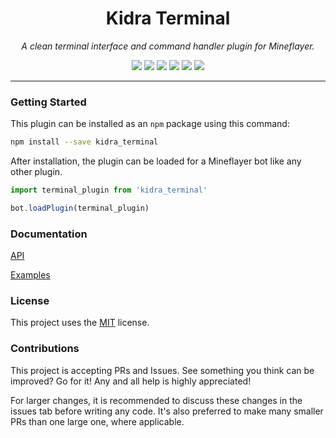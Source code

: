 <h1 align="center">Kidra Terminal</h1>
<p align="center"><i>A clean terminal interface and command handler plugin for Mineflayer.</i></p>

<p align="center">
  <img src="https://github.com/TheDudeFromCI/kidra-terminal/workflows/Build/badge.svg" />
  <img src="https://img.shields.io/npm/v/kidra_terminal" />
  <img src="https://img.shields.io/github/repo-size/TheDudeFromCI/kidra-terminal" />
  <img src="https://img.shields.io/npm/dm/kidra_terminal" />
  <img src="https://img.shields.io/github/contributors/TheDudeFromCI/kidra-terminal" />
  <img src="https://img.shields.io/github/license/TheDudeFromCI/kidra-terminal" />
</p>

---

### Getting Started

This plugin can be installed as an `npm` package using this command:
```bash
npm install --save kidra_terminal
```

After installation, the plugin can be loaded for a Mineflayer bot like any other plugin.
```js
import terminal_plugin from 'kidra_terminal'

bot.loadPlugin(terminal_plugin)
```

### Documentation

[API](https://github.com/TheDudeFromCI/kidra-terminal/blob/master/docs/api.md)

[Examples](https://github.com/TheDudeFromCI/kidra-terminal/tree/master/examples)

### License

This project uses the [MIT](https://github.com/TheDudeFromCI/kidra-terminal/blob/master/LICENSE) license.

### Contributions

This project is accepting PRs and Issues. See something you think can be improved? Go for it! Any and all help is highly appreciated!

For larger changes, it is recommended to discuss these changes in the issues tab before writing any code. It's also preferred to make many smaller PRs than one large one, where applicable.
